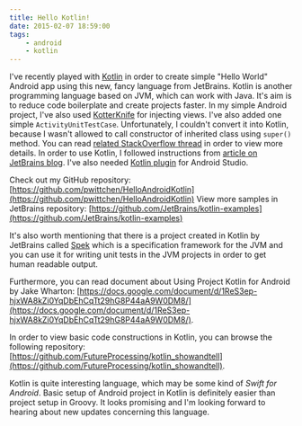```yaml
---
title: Hello Kotlin!
date: 2015-02-07 18:59:00
tags:
	- android
	- kotlin
---
```


I've recently played with [Kotlin](http://kotlinlang.org/) in order to create simple "Hello World" Android app using this new, fancy language from JetBrains. Kotlin is another programming language based on JVM, which can work with Java. It's aim is to reduce code boilerplate and create projects faster. In my simple Android project, I've also used [KotterKnife](https://github.com/JakeWharton/kotterknife) for injecting views. I've also added one simple `ActivityUnitTestCase`. Unfortunately, I couldn't convert it into Kotlin, because I wasn't allowed to call constructor of inherited class using `super()` method. You can read [related StackOverflow thread](http://stackoverflow.com/questions/27699184/in-kotlin-how-do-i-extend-a-class-that-has-multiple-constructors) in order to view more details. In order to use Kotlin, I followed instructions from [article on JetBrains blog](http://blog.jetbrains.com/kotlin/2013/08/working-with-kotlin-in-android-studio/). I've also needed [Kotlin plugin](https://plugins.jetbrains.com/plugin/6954?pr=idea) for Android Studio. 

Check out my GitHub repository: [https://github.com/pwittchen/HelloAndroidKotlin](https://github.com/pwittchen/HelloAndroidKotlin) 
View more samples in JetBrains repository: [https://github.com/JetBrains/kotlin-examples](https://github.com/JetBrains/kotlin-examples) 

It's also worth mentioning that there is a project created in Kotlin by JetBrains called [Spek](http://jetbrains.github.io/spek/) which is a specification framework for the JVM and you can use it for writing unit tests in the JVM projects in order to get human readable output. 

Furthermore, you can read document about Using Project Kotlin for Android by Jake Wharton: [https://docs.google.com/document/d/1ReS3ep-hjxWA8kZi0YqDbEhCqTt29hG8P44aA9W0DM8/](https://docs.google.com/document/d/1ReS3ep-hjxWA8kZi0YqDbEhCqTt29hG8P44aA9W0DM8/). 

In order to view basic code constructions in Kotlin, you can browse the following repository: [https://github.com/FutureProcessing/kotlin_showandtell](https://github.com/FutureProcessing/kotlin_showandtell). 

Kotlin is quite interesting language, which may be some kind of _Swift for Android_. Basic setup of Android project in Kotlin is definitely easier than project setup in Groovy. It looks promising and I'm looking forward to hearing about new updates concerning this language.
